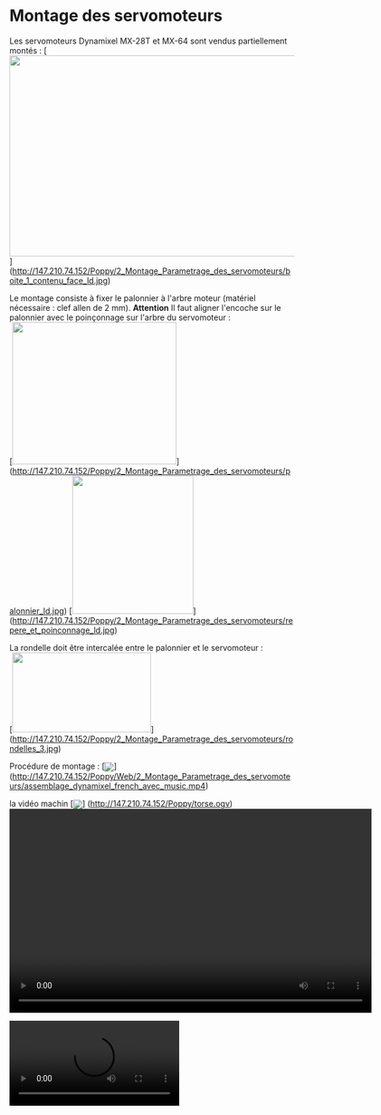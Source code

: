 # Montage des servomoteurs

Les servomoteurs Dynamixel MX-28T et MX-64 sont vendus partiellement montés :
[<img src="http://147.210.74.152/Poppy/2_Montage_Parametrage_des_servomoteurs/boite_1_contenu_face_ld.jpg" align="bottom" width="595" height="355">]
(http://147.210.74.152/Poppy/2_Montage_Parametrage_des_servomoteurs/boite_1_contenu_face_ld.jpg)  

Le montage consiste à fixer le palonnier à l'arbre moteur (matériel nécessaire : clef allen de 2 mm).
**Attention** Il faut aligner l'encoche sur le palonnier avec le poinçonnage sur l'arbre du servomoteur :  
[<img src="http://147.210.74.152/Poppy/2_Montage_Parametrage_des_servomoteurs/palonnier_ld.jpg" align="bottom" width="290" height="251" >]
(http://147.210.74.152/Poppy/2_Montage_Parametrage_des_servomoteurs/palonnier_ld.jpg)
[<img src="http://147.210.74.152/Poppy/2_Montage_Parametrage_des_servomoteurs/repere_et_poinconnage_ld.jpg" width="214" height="244" >]
(http://147.210.74.152/Poppy/2_Montage_Parametrage_des_servomoteurs/repere_et_poinconnage_ld.jpg)

La rondelle doit être intercalée entre le palonnier et le servomoteur :  
[<img src="http://147.210.74.152/Poppy/2_Montage_Parametrage_des_servomoteurs/rondelles_3.jpg" name="Image5" align="bottom" width="245" height="141" border="0" >]
(http://147.210.74.152/Poppy/2_Montage_Parametrage_des_servomoteurs/rondelles_3.jpg)

Procédure de montage : 
[<img src="http://147.210.74.152/Poppy/Web/2_Montage_Parametrage_des_servomoteurs/assemblage_dynamixel_french_avec_music.png" align="center">]
(http://147.210.74.152/Poppy/Web/2_Montage_Parametrage_des_servomoteurs/assemblage_dynamixel_french_avec_music.mp4)

la vidéo machin [<img src="http://147.210.74.152/Poppy/torse.png" align="center">]
(http://147.210.74.152/Poppy/torse.ogv)
<video src="http://147.210.74.152/Poppy/torse.ogv" width="640" height="360" controls="controls" ></video>

<video controls>
	<source src="http://147.210.74.152/Poppy/Web/2_Montage_Parametrage_des_servomoteurs/assemblage_dynamixel_french_avec_music.mp4" type="video/mp4">
	<p>Your browser does not support H.264/MP4.</p>
</video>
